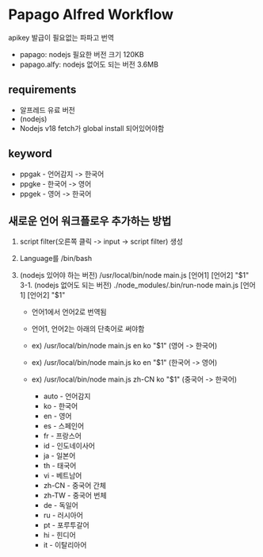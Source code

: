 # Papago Alfred Workflow

apikey 발급이 필요없는 파파고 번역

- papago: nodejs 필요한 버전 크기 120KB
- papago.alfy: nodejs 없어도 되는 버전 3.6MB

## requirements

- 알프레드 유료 버전
- (nodejs)
- Nodejs v18 fetch가 global install 되어있어야함 

## keyword
- ppgak - 언어감지 -> 한국어
- ppgke - 한국어 -> 영어
- ppgek - 영어 -> 한국어

## 새로운 언어 워크플로우 추가하는 방법

1. script filter(오른쪽 클릭 -> input -> script filter) 생성
2. Language를 /bin/bash
3. (nodejs 있어야 하는 버전) /usr/local/bin/node main.js [언어1] [언어2] "$1"
3-1. (nodejs 없어도 되는 버전) ./node_modules/.bin/run-node main.js [언어1] [언어2] "$1"

   - 언어1에서 언어2로 번역됨
   - 언어1, 언어2는 아래의 단축어로 써야함
   - ex) /usr/local/bin/node main.js en ko "$1" (영어 -> 한국어)
   - ex) /usr/local/bin/node main.js ko en "$1" (한국어 -> 영어)
   - ex) /usr/local/bin/node main.js zh-CN ko "$1" (중국어 -> 한국어)

     - auto - 언어감지
     - ko - 한국어
     - en - 영어
     - es - 스페인어
     - fr - 프랑스어
     - id - 인도네이사어
     - ja - 일본어
     - th - 태국어
     - vi - 베트남어
     - zh-CN - 중국어 간체
     - zh-TW - 중국어 번체
     - de - 독일어
     - ru - 러시아어
     - pt - 포루투갈어
     - hi - 힌디어
     - it - 이탈리아어
